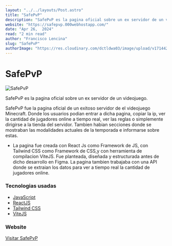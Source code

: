```yaml
---
layout: "../../layouts/Post.astro"
title: "SafePvP"
description: "SafePvP es la pagina oficial sobre un ex servidor de un videojuego."
website: "https://safepvp.000webhostapp.com/"
date: "Apr 26,  2024"
read: "2 min read"
author: "Francisco Lencina"
slug: "SafePvP"
authorImage: "https://res.cloudinary.com/dctldwa03/image/upload/v1714420331/t3aw607pugwj6ynp5lzd.png"
---
```

# SafePvP

![SafePvP](https://res.cloudinary.com/dctldwa03/image/upload/v1684342116/safepvp_hero_yey4jm.jpg)

SafePvP es la pagina oficial sobre un ex servidor de un videojuego.

SafePvP fue la pagina oficial de un exitoso servidor de el videojuego Minecraft.
Donde los usuarios podian entrar a dicha pagina, copiar la ip, ver la cantidad
de jugadores online a tiempo real, ver las reglas o simplemente dirigirse a la
tienda del servidor. Tambien habian secciones donde se mostraban las modalidades
actuales de la temporada e informarse sobre estas.

- La pagina fue creada con React Js como Framework de JS, con Tailwind CSS como
  Framework de CSS,y con herramienta de compilacion ViteJS. Fue planteada,
  diseñada y estructurada antes de dicho desarrollo en Figma. La pagina tambien
  trabajaba con una API donde se extraian los datos para ver a tiempo real la
  cantidad de jugadores online.

### Tecnologias usadas

- [JavaScript](https://res.cloudinary.com/dctldwa03/image/upload/v1678214385/javascript-logo_drsvuc.png)
- [ReactJS](https://res.cloudinary.com/dctldwa03/image/upload/v1678214386/reactjs-logo_kqlp9a.png)
- [Tailwind CSS](https://res.cloudinary.com/dctldwa03/image/upload/v1678214386/tailwindcss-logo_wjbz44.png)
- [ViteJS](https://res.cloudinary.com/dctldwa03/image/upload/v1678214386/vitejs-logo_fl5rei.png)

### Website

[Visitar SafePvP](https://safepvp.000webhostapp.com/)
